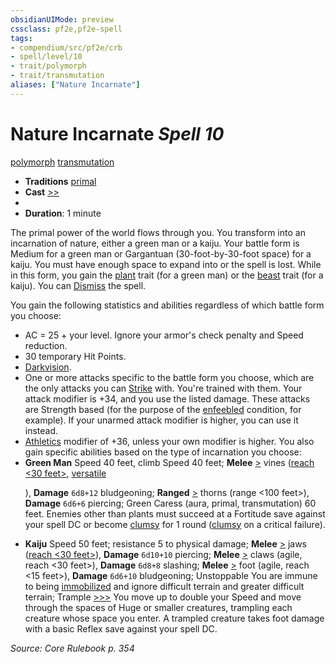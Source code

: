 ```yaml
---
obsidianUIMode: preview
cssclass: pf2e,pf2e-spell
tags:
- compendium/src/pf2e/crb
- spell/level/10
- trait/polymorph
- trait/transmutation
aliases: ["Nature Incarnate"]
---
```

# Nature Incarnate *Spell 10*   
[polymorph](polymorph.md "Polymorph Effect Trait")  [transmutation](transmutation.md "Transmutation School Trait")  

- **Traditions** [primal](primal.md "Primal Tradition Trait")
- **Cast** [>>](chapter-9-playing-the-game.md#Actions "Two-Action") 
- 
- **Duration**: 1 minute

The primal power of the world flows through you. You transform into an incarnation of nature, either a green man or a kaiju. Your battle form is Medium for a green man or Gargantuan (30-foot-by-30-foot space) for a kaiju. You must have enough space to expand into or the spell is lost. While in this form, you gain the [plant](plant.md "Plant Creature Type Trait") trait (for a green man) or the [beast](beast.md "Beast Creature Type Trait") trait (for a kaiju). You can [Dismiss](dismiss.md) the spell.

You gain the following statistics and abilities regardless of which battle form you choose:

- AC = 25 + your level. Ignore your armor's check penalty and Speed reduction.
- 30 temporary Hit Points.
- [Darkvision](Reference/Rules/Abilities/darkvision.md).
- One or more attacks specific to the battle form you choose, which are the only attacks you can [Strike](strike.md) with. You're trained with them. Your attack modifier is +34, and you use the listed damage. These attacks are Strength based (for the purpose of the [enfeebled](conditions.md#Enfeebled) condition, for example). If your unarmed attack modifier is higher, you can use it instead.
- [Athletics](skills.md#Athletics) modifier of +36, unless your own modifier is higher. You also gain specific abilities based on the type of incarnation you choose:
- **Green Man** Speed 40 feet, climb Speed 40 feet; **Melee** [>](chapter-9-playing-the-game.md#Actions "Single Action") vines ([reach <30 feet>](rules/traits/reach-30-feet.md "Reach Weapon Trait"), [versatile <P>](rules/traits/versatile-p.md "Versatile Weapon Trait")), **Damage** `6d8+12` bludgeoning; **Ranged** [>](chapter-9-playing-the-game.md#Actions "Single Action") thorns (range <100 feet>), **Damage** `6d6+6` piercing; Green Caress (aura, primal, transmutation) 60 feet. Enemies other than plants must succeed at a Fortitude save against your spell DC or become [clumsy](conditions.md#Clumsy) for 1 round ([clumsy](conditions.md#Clumsy) on a critical failure).
- **Kaiju** Speed 50 feet; resistance 5 to physical damage; **Melee** [>](chapter-9-playing-the-game.md#Actions "Single Action") jaws ([reach <30 feet>](rules/traits/reach-30-feet.md "Reach Weapon Trait")), **Damage** `6d10+10` piercing; **Melee** [>](chapter-9-playing-the-game.md#Actions "Single Action") claws (agile, reach <30 feet>), **Damage** `6d8+8` slashing; **Melee** [>](chapter-9-playing-the-game.md#Actions "Single Action") foot (agile, reach <15 feet>), **Damage** `6d6+10` bludgeoning; Unstoppable You are immune to being [immobilized](conditions.md#Immobilized) and ignore difficult terrain and greater difficult terrain; Trample [>>>](chapter-9-playing-the-game.md#Actions "Three-Action") You move up to double your Speed and move through the spaces of Huge or smaller creatures, trampling each creature whose space you enter. A trampled creature takes foot damage with a basic Reflex save against your spell DC.

*Source: Core Rulebook p. 354*
